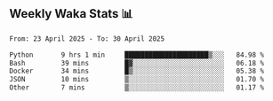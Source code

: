 ## Weekly Waka Stats 📊
<!--START_SECTION:waka-->

```txt
From: 23 April 2025 - To: 30 April 2025

Python       9 hrs 1 min     █████████████████████▒░░░   84.98 %
Bash         39 mins         █▓░░░░░░░░░░░░░░░░░░░░░░░   06.18 %
Docker       34 mins         █▒░░░░░░░░░░░░░░░░░░░░░░░   05.38 %
JSON         10 mins         ▒░░░░░░░░░░░░░░░░░░░░░░░░   01.70 %
Other        7 mins          ▒░░░░░░░░░░░░░░░░░░░░░░░░   01.17 %
```

<!--END_SECTION:waka-->

<!--

Here are some ideas to get you started:

- 🔭 I’m currently working on (way to add branches committed on)
- 🌱 I’m currently learning Web Frameworks and Machine Learning! (Lisp, JS (react & angular), Python, and __)
- 💬 Ask me about ...
- 📫 How to reach me: 
- 😄 Pronouns: He/Him/His
- ⚡ Fun fact: ...

that-recsys-lab
-->
